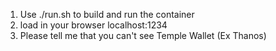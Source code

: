 1. Use ./run.sh to build and run the container
2. load in your browser localhost:1234
3. Please tell me that you can't see Temple Wallet (Ex Thanos)
